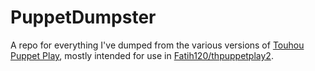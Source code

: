 PuppetDumpster
==============

A repo for everything I've dumped from the various versions of
[Touhou Puppet Play], mostly intended for use in [Fatih120/thpuppetplay2].




[Touhou Puppet Play]:     https://en.touhouwiki.net/wiki/Touhou_Puppet_Play
[Fatih120/thpuppetplay2]: https://github.com/Fatih120/thpuppetplay2
